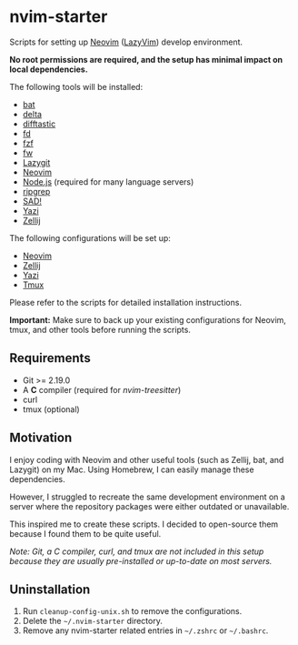 # nvim-starter

Scripts for setting up [Neovim](https://neovim.io/) ([LazyVim](https://www.lazyvim.org/)) develop environment.

**No root permissions are required, and the setup has minimal impact on local dependencies.**

The following tools will be installed:

- [bat](https://github.com/sharkdp/bat)
- [delta](https://github.com/dandavison/delta)
- [difftastic](https://github.com/Wilfred/difftastic)
- [fd](https://github.com/sharkdp/fd)
- [fzf](https://github.com/junegunn/fzf)
- [fw](https://github.com/yilinfang/fw)
- [Lazygit](https://github.com/jesseduffield/lazygit)
- [Neovim](https://neovim.io/)
- [Node.js](https://nodejs.org/) (required for many language servers)
- [ripgrep](https://github.com/BurntSushi/ripgrep)
- [SAD!](https://github.com/ms-jpq/sad)
- [Yazi](https://github.com/sxyazi/yazi)
- [Zellij](https://zellij.dev/)

The following configurations will be set up:

- [Neovim](https://github.com/yilinfang/nvim)
- [Zellij](https//github.com/yilinfang/zellij)
- [Yazi](https://github.com/yilinfang/yazi)
- [Tmux](https://github.com/yilinfang/.tmux)

Please refer to the scripts for detailed installation instructions.

**Important:** Make sure to back up your existing configurations for Neovim, tmux, and other tools before running the scripts.

## Requirements

- Git >= 2.19.0
- A **C** compiler (required for _nvim-treesitter_)
- curl
- tmux (optional)

## Motivation

I enjoy coding with Neovim and other useful tools (such as Zellij, bat, and Lazygit) on my Mac. Using Homebrew, I can easily manage these dependencies.

However, I struggled to recreate the same development environment on a server where the repository packages were either outdated or unavailable.

This inspired me to create these scripts. I decided to open-source them because I found them to be quite useful.

_Note: Git, a C compiler, curl, and tmux are not included in this setup because they are usually pre-installed or up-to-date on most servers._

## Uninstallation

1. Run `cleanup-config-unix.sh` to remove the configurations.
2. Delete the `~/.nvim-starter` directory.
3. Remove any nvim-starter related entries in `~/.zshrc` or `~/.bashrc`.

